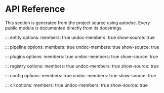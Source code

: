 # API Reference

This section is generated from the project source using autodoc. Every public
module is documented directly from its docstrings.


::: entity
    options:
        members: true
        undoc-members: true
        show-source: true

::: pipeline
    options:
        members: true
        undoc-members: true
        show-source: true

::: plugins
    options:
        members: true
        undoc-members: true
        show-source: true

::: registry
    options:
        members: true
        undoc-members: true
        show-source: true

::: config
    options:
        members: true
        undoc-members: true
        show-source: true

::: cli
    options:
        members: true
        undoc-members: true
        show-source: true
